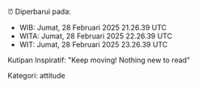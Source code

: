 ⏰ Diperbarui pada:
- WIB: Jumat, 28 Februari 2025 21.26.39 UTC
- WITA: Jumat, 28 Februari 2025 22.26.39 UTC
- WIT: Jumat, 28 Februari 2025 23.26.39 UTC

Kutipan Inspiratif:
"Keep moving! Nothing new to read"


Kategori: attitude

